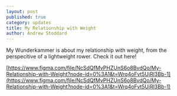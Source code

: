 ```yaml
---
layout: post
published: true
category: updates
title: My Relationship with Weight
author: Andrew Stoddard
---
```

My Wunderkammer is about my relationship with weight, from the perspecitive of a lightweight rower. Check it out here!

[https://www.figma.com/file/NcSdQfMvPHZUnS6o8BvdQo/My-Relationship-with-Weight?node-id=0%3A1&t=Wrq4oFvt5UjRl3Bb-1](https://www.figma.com/file/NcSdQfMvPHZUnS6o8BvdQo/My-Relationship-with-Weight?node-id=0%3A1&t=Wrq4oFvt5UjRl3Bb-1)

